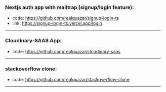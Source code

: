 ### Nextjs auth app with mailtrap (signup/login feature):
- code: https://github.com/realquazar/signup-login-ts
- link: https://signup-login-ts.vercel.app/login
---

### Cloudinary-SAAS App:
- code: https://github.com/realquazar/cloudinary-saas
---

### stackoverflow clone:
- code: https://github.com/realquazar/stackoverflow-clone
---
